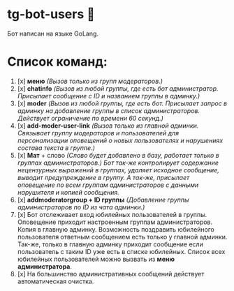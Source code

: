 # tg-bot-users 🤖

Бот написан на языке GoLang.

# Список команд:

1. [x] **меню** _(Вызов только из групп модераторов.)_
2. [x] **chatinfo** _(Вызов из любой группы, где есть бот администратор. Присылает сообщение с ID и названием группы в админку.)_
3. [x] **moder** _(Вызов из любой группы, где есть бот. Присылает запрос в админку на добавление группы в список
   администраторов. Действует ограничение по времени 60 секунд.)_
4. [x] **add-moder-user-link** _(Вызов только из главной админки. Связывает группу модераторов и пользователей для 
   персонализации оповещений о новых пользователях и нарушениях состава текста в группе.)_
5. [x] **Мат** + слово _(Слово будет добавлено в базу, работает только в группах администраторов.) Бот так-же контролирует содержание нецензурных выражений
   в группах, удаляет исходное сообщение, выводит предупреждение в группу. А так-же, присылает оповещение по
   всем группам администраторов с данными нарушителя и копией сообщения._
6. [x] **addmoderatorgroup + ID группы** _(Добавление группы администраторов по ID из чата админки.)_
7. [x] Бот отслеживает вход юбилейных пользователей в группы. Оповещение приходит настроенным группам администраторов. 
   Копия в главную админку. Возможность поздравить юбилейного пользователя ответным сообщением есть только у главной админки.
   Так-же, только в главную админку приходит сообщение если пользователь с таким ID уже есть в списке юбилейных.
   Список всех юбилейных пользователей можно вызвать из **меню администратора**.
8. [x] На большинство административных сообщений действует автоматическая очистка.
